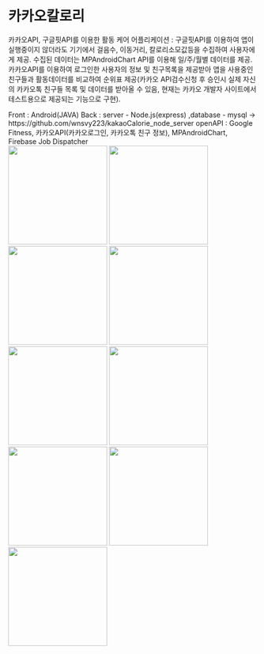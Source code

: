 # 카카오칼로리

카카오API, 구글핏API를 이용한 활동 케어 어플리케이션 
: 구글핏API를 이용하여 앱이 실행중이지 않더라도 기기에서 걸음수, 이동거리, 칼로리소모값등을 수집하여 사용자에게 제공. 수집된 데이터는 MPAndroidChart API를 이용해 일/주/월별 데이터를 제공. 카카오API를 이용하여 로그인한 사용자의 정보 및 친구목록을 제공받아 앱을 사용중인 친구들과 활동데이터를 비교하여 순위표 제공(카카오 API검수신청 후 승인시 실제 자신의 카카오톡 친구들 목록 및 데이터를 받아올 수 있음, 현재는 카카오 개발자 사이트에서 테스트용으로 제공되는 기능으로 구현).

<div>
Front : Android(JAVA)
Back : server - Node.js(express) ,database - mysql  -> https://github.com/wnsvy223/kakaoCalorie_node_server
openAPI : Google Fitness, 카카오API(카카오로그인, 카카오톡 친구 정보), MPAndroidChart, Firebase Job Dispatcher
<div>
  
<div>
<img width="200" src="https://user-images.githubusercontent.com/28755528/50752489-d71bec00-1291-11e9-93ac-93c221346e8f.jpg"></img>
<img width="200" src="https://user-images.githubusercontent.com/28755528/50752625-3e39a080-1292-11e9-8345-c9759b4504ee.jpg"></img>
<img width="200" src="https://user-images.githubusercontent.com/28755528/50752644-4eea1680-1292-11e9-9b8f-53b3070b3e35.jpg"></img>
<img width="200" src="https://user-images.githubusercontent.com/28755528/50752678-6f19d580-1292-11e9-841f-f475a3c142b2.jpg"></img>
<img width="200" src="https://user-images.githubusercontent.com/28755528/50752664-5f9a8c80-1292-11e9-966e-d7a7311626b4.jpg"></img>
<img width="200" src="https://user-images.githubusercontent.com/28755528/50752693-7c36c480-1292-11e9-963f-1cbf761cf88a.jpg"></img>
<img width="200" src="https://user-images.githubusercontent.com/28755528/50752697-7e991e80-1292-11e9-990e-cc4aa2c9dc2b.jpg"></img>
<img width="200" src="https://user-images.githubusercontent.com/28755528/50752699-8062e200-1292-11e9-8764-00c6924b2fea.jpg"></img>
<img width="200" src="https://user-images.githubusercontent.com/28755528/50752705-81940f00-1292-11e9-8b62-7309ca30509c.jpg"></img>
<div>
